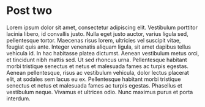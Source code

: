 # Post two
Lorem ipsum dolor sit amet, consectetur adipiscing elit. Vestibulum porttitor lacinia libero, id convallis justo. Nulla eget justo auctor, varius ligula sed, pellentesque tortor. Maecenas risus lorem, ultricies vel suscipit vitae, feugiat quis ante. Integer venenatis aliquam ligula, sit amet dapibus tellus vehicula id. In hac habitasse platea dictumst. Aenean vestibulum metus orci, et tincidunt nibh mattis sed. Ut sed rhoncus urna. Pellentesque habitant morbi tristique senectus et netus et malesuada fames ac turpis egestas. Aenean pellentesque, risus ac vestibulum vehicula, dolor lectus placerat elit, at sodales sem lacus eu ex. Pellentesque habitant morbi tristique senectus et netus et malesuada fames ac turpis egestas. Phasellus et vestibulum neque. Vivamus et ultrices odio. Nunc maximus purus et porta interdum.